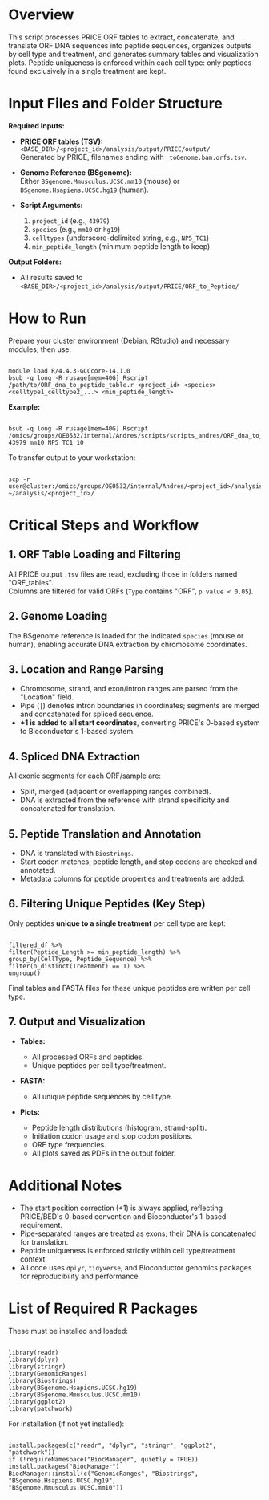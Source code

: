# Overview

This script processes PRICE ORF tables to extract, concatenate, and translate ORF DNA sequences into peptide sequences, organizes outputs by cell type and treatment, and generates summary tables and visualization plots. Peptide uniqueness is enforced within each cell type: only peptides found exclusively in a single treatment are kept.

# Input Files and Folder Structure

**Required Inputs:**

- **PRICE ORF tables (TSV):**  
  `<BASE_DIR>/<project_id>/analysis/output/PRICE/output/`  
  Generated by PRICE, filenames ending with `_toGenome.bam.orfs.tsv`.

- **Genome Reference (BSgenome):**  
  Either `BSgenome.Mmusculus.UCSC.mm10` (mouse) or `BSgenome.Hsapiens.UCSC.hg19` (human).

- **Script Arguments:**  
  1. `project_id` (e.g., `43979`)
  2. `species` (e.g., `mm10` or `hg19`)
  3. `celltypes` (underscore-delimited string, e.g., `NP5_TC1`)
  4. `min_peptide_length` (minimum peptide length to keep)

**Output Folders:**

- All results saved to  
  `<BASE_DIR>/<project_id>/analysis/output/PRICE/ORF_to_Peptide/`

# How to Run

Prepare your cluster environment (Debian, RStudio) and necessary modules, then use:

```

module load R/4.4.3-GCCcore-14.1.0
bsub -q long -R rusage[mem=40G] Rscript /path/to/ORF_dna_to_peptide_table.r <project_id> <species> <celltype1_celltype2_...> <min_peptide_length>

```

**Example:**
```

bsub -q long -R rusage[mem=40G] Rscript /omics/groups/OE0532/internal/Andres/scripts/scripts_andres/ORF_dna_to_peptide_table.r 43979 mm10 NP5_TC1 10

```

To transfer output to your workstation:
```

scp -r user@cluster:/omics/groups/OE0532/internal/Andres/<project_id>/analysis/output/PRICE/ORF_to_Peptide ~/analysis/<project_id>/

```

# Critical Steps and Workflow

## 1. ORF Table Loading and Filtering

All PRICE output `.tsv` files are read, excluding those in folders named "ORF_tables".  
Columns are filtered for valid ORFs (`Type` contains "ORF", `p value < 0.05`).

## 2. Genome Loading

The BSgenome reference is loaded for the indicated `species` (mouse or human), enabling accurate DNA extraction by chromosome coordinates.

## 3. Location and Range Parsing

- Chromosome, strand, and exon/intron ranges are parsed from the "Location" field.
- Pipe (`|`) denotes intron boundaries in coordinates; segments are merged and concatenated for spliced sequence.
- **+1 is added to all start coordinates**, converting PRICE's 0-based system to Bioconductor's 1-based system.

## 4. Spliced DNA Extraction

All exonic segments for each ORF/sample are:
- Split, merged (adjacent or overlapping ranges combined).
- DNA is extracted from the reference with strand specificity and concatenated for translation.

## 5. Peptide Translation and Annotation

- DNA is translated with `Biostrings`.
- Start codon matches, peptide length, and stop codons are checked and annotated.
- Metadata columns for peptide properties and treatments are added.

## 6. Filtering Unique Peptides (Key Step)

Only peptides **unique to a single treatment** per cell type are kept:

```

filtered_df %>%
filter(Peptide_Length >= min_peptide_length) %>%
group_by(CellType, Peptide_Sequence) %>%
filter(n_distinct(Treatment) == 1) %>%
ungroup()

```

Final tables and FASTA files for these unique peptides are written per cell type.

## 7. Output and Visualization

- **Tables:**  
  - All processed ORFs and peptides.  
  - Unique peptides per cell type/treatment.

- **FASTA:**  
  - All unique peptide sequences by cell type.

- **Plots:**  
  - Peptide length distributions (histogram, strand-split).
  - Initiation codon usage and stop codon positions.
  - ORF type frequencies.
  - All plots saved as PDFs in the output folder.

# Additional Notes

- The start position correction (+1) is always applied, reflecting PRICE/BED's 0-based convention and Bioconductor's 1-based requirement.
- Pipe-separated ranges are treated as exons; their DNA is concatenated for translation.
- Peptide uniqueness is enforced strictly within cell type/treatment context.
- All code uses `dplyr`, `tidyverse`, and Bioconductor genomics packages for reproducibility and performance.

# List of Required R Packages

These must be installed and loaded:

```

library(readr)
library(dplyr)
library(stringr)
library(GenomicRanges)
library(Biostrings)
library(BSgenome.Hsapiens.UCSC.hg19)
library(BSgenome.Mmusculus.UCSC.mm10)
library(ggplot2)
library(patchwork)

```

For installation (if not yet installed):

```

install.packages(c("readr", "dplyr", "stringr", "ggplot2", "patchwork"))
if (!requireNamespace("BiocManager", quietly = TRUE))
install.packages("BiocManager")
BiocManager::install(c("GenomicRanges", "Biostrings",
"BSgenome.Hsapiens.UCSC.hg19",
"BSgenome.Mmusculus.UCSC.mm10"))

```
